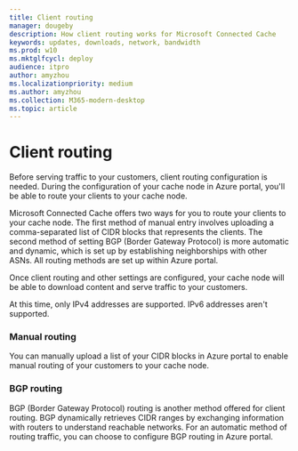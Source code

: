 ```yaml
---
title: Client routing
manager: dougeby
description: How client routing works for Microsoft Connected Cache
keywords: updates, downloads, network, bandwidth
ms.prod: w10
ms.mktglfcycl: deploy
audience: itpro
author: amyzhou
ms.localizationpriority: medium
ms.author: amyzhou
ms.collection: M365-modern-desktop
ms.topic: article
---
```


# Client routing

Before serving traffic to your customers, client routing configuration is needed. During the configuration of your cache node in Azure portal, you'll be able to route your clients to your cache node.

Microsoft Connected Cache offers two ways for you to route your clients to your cache node. The first method of manual entry involves uploading a comma-separated list of CIDR blocks that represents the clients. The second method of setting BGP (Border Gateway Protocol) is more automatic and dynamic, which is set up by establishing neighborships with other ASNs. All routing methods are set up within Azure portal. 

Once client routing and other settings are configured, your cache node will be able to download content and serve traffic to your customers. 

At this time, only IPv4 addresses are supported. IPv6 addresses aren't supported.

### Manual routing

You can manually upload a list of your CIDR blocks in Azure portal to enable manual routing of your customers to your cache node.

### BGP routing

BGP (Border Gateway Protocol) routing is another method offered for client routing. BGP dynamically retrieves CIDR ranges by exchanging information with routers to understand reachable networks. For an automatic method of routing traffic, you can choose to configure BGP routing in Azure portal.

